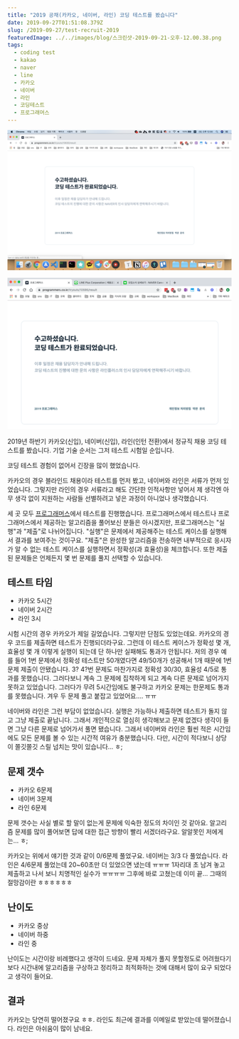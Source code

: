 ```yaml
---
title: "2019 공채(카카오, 네이버, 라인) 코딩 테스트를 봤습니다"
date: 2019-09-27T01:51:08.379Z
slug: /2019-09-27/test-recruit-2019
featuredImage: ../../images/blog/스크린샷-2019-09-21-오후-12.00.38.png
tags:
  - coding test
  - kakao
  - naver
  - line
  - 카카오
  - 네이버
  - 라인
  - 코딩테스트
  - 프로그래머스
---
```


![네이버 코딩 테스트 완료 화면](../../images/blog/스크린샷-2019-09-21-오후-12.00.38.png "2019 네이버 코딩 테스트")

![라인 코딩 테스트 완료 화면](../../images/blog/스크린샷-2019-09-22-오후-1.04.18.png "2019 라인 코딩 테스트")

2019년 하반기 카카오(신입), 네이버(신입), 라인(인턴 전환)에서 정규직 채용 코딩 테스트를 봤습니다. 기업 기술 순서는 그저 테스트 시험일 순입니다.

코딩 테스트 경험이 없어서 긴장을 많이 했었습니다.

카카오의 경우 블라인드 채용이라 테스트를 먼저 봤고, 네이버와 라인은 서류가 먼저 있었습니다. 그렇지만 라인의 경우 서류라고 해도 간단한 인적사항만 넣어서 제 생각엔 아무 생각 없이 지원하는 사람들 선별하려고 넣은 과정이 아니었나 생각했습니다.

세 곳 모두 [프로그래머스](https://programmers.co.kr/)에서 테스트를 진행했습니다. 프로그래머스에서 테스트나 프로그래머스에서 제공하는 알고리즘을 풀어보신 분들은 아시겠지만, 프로그래머스는 "실행"과 "제출"로 나뉘어집니다. "실행"은 문제에서 제공해주는 테스트 케이스를 실행해서 결과를 보여주는 것이구요. "제출"은 완성한 알고리즘을 전송하면 내부적으로 응시자가 알 수 없는 테스트 케이스를 실행하면서 정확성(과 효율성)을 체크합니다. 또한 제출된 문제들은 언제든지 몇 번 문제를 풀지 선택할 수 있습니다.

## 테스트 타임

- 카카오 5시간
- 네이버 2시간
- 라인 3시

시험 시간의 경우 카카오가 제일 길었습니다. 그렇지만 단점도 있었는데요. 카카오의 경우 코드를 제출하면 테스트가 진행되더라구요. 그런데 이 테스트 케이스가 정확성 몇 개, 효율성 몇 개 이렇게 실행이 되는데 단 하나만 실패해도 통과가 안됩니다. 저의 경우 예를 들어 1번 문제에서 정확성 테스트만 50개였다면 49/50개가 성공해서 1개 때문에 1번 문제 제출이 안됐습니다. 3? 4?번 문제도 마찬가지로 정확성 30/30, 효율성 4/5로 통과를 못했습니다. 그러다보니 계속 그 문제에 집착하게 되고 계속 다른 문제로 넘어가지 못하고 있었습니다. 그러다가 무려 5시간임에도 불구하고 카카오 문제는 한문제도 통과를 못했습니다. 겨우 두 문제 풀고 붙잡고 있었어요.... ㅠㅠ

네이버와 라인은 그런 부담이 없었습니다. 실행은 가능하나 제출하면 테스트가 돌지 않고 그냥 제출로 끝납니다. 그래서 개인적으로 열심히 생각해보고 문제 없겠다 생각이 들면 그냥 다른 문제로 넘어가서 풀면 됐습니다. 그래서 네이버와 라인은 훨씬 적은 시간임에도 모든 문제를 볼 수 있는 시간적 여유가 충분했습니다. 다만, 시간이 적다보니 상당이 쫄깃쫄깃 스릴 넘치는 맛이 있습니다... ㅎ;

## 문제 갯수

- 카카오 6문제
- 네이버 3문제
- 라인 6문제

문제 갯수는 사실 별로 할 말이 없는게 문제에 익숙한 정도의 차이인 것 같아요. 알고리즘 문제를 많이 풀어보면 답에 대한 접근 방향이 빨리 서겠더라구요. 알알못인 저에게는... ㅎ;

카카오는 위에서 얘기한 것과 같이 0/6문제 풀었구요. 네이버는 3/3 다 풀었습니다. 라인은 4/6문제 풀었는데 20~60초만 더 있었으면 냈는데 ㅠㅠㅠ 1자리대 초 남겨 놓고 제출하고 나서 보니 치명적인 실수가 ㅠㅠㅠㅠ 그후에 바로 고쳤는데 이미 끝... 그때의 절망감이란 ㅎㅎㅎㅎㅎㅎ

## 난이도

- 카카오 중상
- 네이버 하중
- 라인 중

난이도는 시간이랑 비례했다고 생각이 드네요. 문제 자체가 풀지 못할정도로 어려웠다기보다 시간내에 알고리즘을 구상하고 정리하고 최적화하는 것에 대해서 많이 요구 되었다고 생각이 들어요.

## 결과

카카오는 당연히 떨어졌구요 ㅎㅎ. 라인도 최근에 결과를 이메일로 받았는데 떨어졌습니다. 라인은 아쉬움이 많이 남네요.

